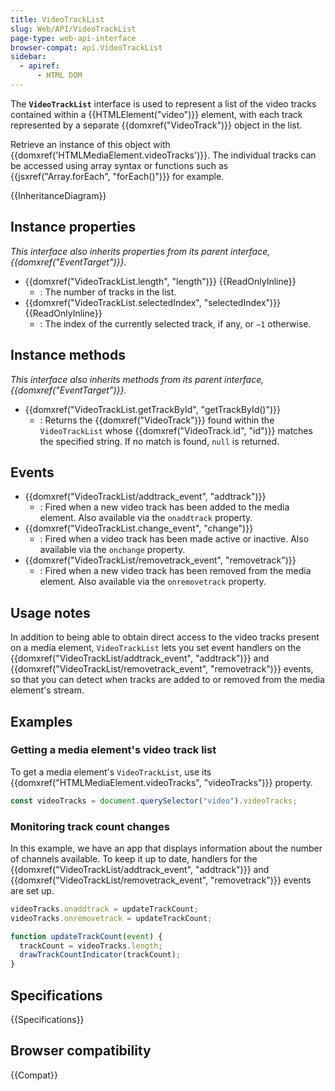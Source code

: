 ```yaml
---
title: VideoTrackList
slug: Web/API/VideoTrackList
page-type: web-api-interface
browser-compat: api.VideoTrackList
sidebar:
  - apiref:
      - HTML DOM
---
```


The **`VideoTrackList`** interface is used to represent a list of the video tracks contained within a {{HTMLElement("video")}} element, with each track represented by a separate {{domxref("VideoTrack")}} object in the list.

Retrieve an instance of this object with {{domxref('HTMLMediaElement.videoTracks')}}. The individual tracks can be accessed using array syntax or functions such as {{jsxref("Array.forEach", "forEach()")}} for example.

{{InheritanceDiagram}}

## Instance properties

_This interface also inherits properties from its parent interface, {{domxref("EventTarget")}}._

- {{domxref("VideoTrackList.length", "length")}} {{ReadOnlyInline}}
  - : The number of tracks in the list.
- {{domxref("VideoTrackList.selectedIndex", "selectedIndex")}} {{ReadOnlyInline}}
  - : The index of the currently selected track, if any, or `−1` otherwise.

## Instance methods

_This interface also inherits methods from its parent interface, {{domxref("EventTarget")}}._

- {{domxref("VideoTrackList.getTrackById", "getTrackById()")}}
  - : Returns the {{domxref("VideoTrack")}} found within the `VideoTrackList` whose {{domxref("VideoTrack.id", "id")}} matches the specified string. If no match is found, `null` is returned.

## Events

- {{domxref("VideoTrackList/addtrack_event", "addtrack")}}
  - : Fired when a new video track has been added to the media element.
    Also available via the `onaddtrack` property.
- {{domxref("VideoTrackList.change_event", "change")}}
  - : Fired when a video track has been made active or inactive.
    Also available via the `onchange` property.
- {{domxref("VideoTrackList/removetrack_event", "removetrack")}}
  - : Fired when a new video track has been removed from the media element.
    Also available via the `onremovetrack` property.

## Usage notes

In addition to being able to obtain direct access to the video tracks present on a media element, `VideoTrackList` lets you set event handlers on the {{domxref("VideoTrackList/addtrack_event", "addtrack")}} and {{domxref("VideoTrackList/removetrack_event", "removetrack")}} events, so that you can detect when tracks are added to or removed from the media element's stream.

## Examples

### Getting a media element's video track list

To get a media element's `VideoTrackList`, use its {{domxref("HTMLMediaElement.videoTracks", "videoTracks")}} property.

```js
const videoTracks = document.querySelector("video").videoTracks;
```

### Monitoring track count changes

In this example, we have an app that displays information about the number of channels available. To keep it up to date, handlers for the {{domxref("VideoTrackList/addtrack_event", "addtrack")}} and {{domxref("VideoTrackList/removetrack_event", "removetrack")}} events are set up.

```js
videoTracks.onaddtrack = updateTrackCount;
videoTracks.onremovetrack = updateTrackCount;

function updateTrackCount(event) {
  trackCount = videoTracks.length;
  drawTrackCountIndicator(trackCount);
}
```

## Specifications

{{Specifications}}

## Browser compatibility

{{Compat}}
